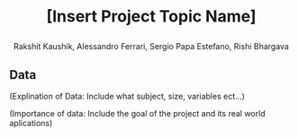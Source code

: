 # <p align="center">[Insert Project Topic Name]</p>
<p align="center">Rakshit Kaushik, Alessandro Ferrari, Sergio Papa Estefano, Rishi Bhargava</p>

## Data
(Explination of Data: Include what subject, size, variables ect...)

(Importance of data: Include the goal of the project and its real world aplications)


